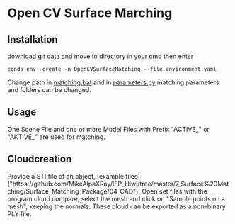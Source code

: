 <h1>Open CV Surface Marching</h1>

<h2>Installation</h2>

download git data and move to directory in your cmd then enter
```
conda env  create -n OpenCVSurfaceMatching --file environment.yaml
```
Change path in [matching.bat]("https://github.com/MikeAlpaXRay/IFP_Hiwi/blob/master/7_Surface%20Matching/Surface_Matching_Package/matching.bat") and
in [parameters.py]("https://github.com/MikeAlpaXRay/IFP_Hiwi/blob/master/7_Surface%20Matching/Surface_Matching_Package/parameters.py") matching parameters and folders can be changed.


<h2>Usage</h2>
One Scene File and one or more Model Files with Prefix "ACTIVE_" or "AKTIVE_" are used for matching.

<h2>Cloudcreation</h2>
Provide a STI file of an object, [example files]("https://github.com/MikeAlpaXRay/IFP_Hiwi/tree/master/7_Surface%20Matching/Surface_Matching_Package/04_CAD").
Open set files with the program cloud compare, select the mesh and click on "Sample points on a mesh", keeping the normals.
These cloud can be exported as a non-binary PLY file.